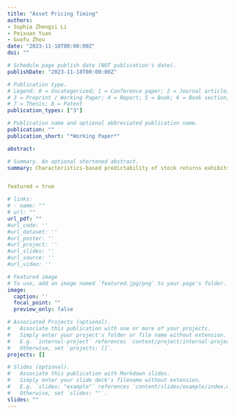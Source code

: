 ```yaml
---
title: "Asset Pricing Timing"
authors:
- Sophia Zhengzi Li
- Peixuan Yuan
- Guofu Zhou
date: "2023-11-18T00:00:00Z"
doi: ""

# Schedule page publish date (NOT publication's date).
publishDate: "2023-11-18T00:00:00Z"

# Publication type.
# Legend: 0 = Uncategorized; 1 = Conference paper; 2 = Journal article;
# 3 = Preprint / Working Paper; 4 = Report; 5 = Book; 6 = Book section;
# 7 = Thesis; 8 = Patent
publication_types: ["3"]

# Publication name and optional abbreviated publication name.
publication: ""
publication_short: "*Working Paper*"

abstract: 

# Summary. An optional shortened abstract.
summary: Characteristics-based predictability of stock returns exhibits notable temporal variations and tends to cluster in certain periods referred to as "pockets." We propose a real-time approach to effectively time these variations in return predictability, emphasizing its importance in asset pricing. By applying this approach to a comprehensive set of firm characteristics, we discover periodic and distinct dynamics of return predictability for different types of characteristics, contradicting the notion of diminishing stock return predictability. Through dynamic combination of individual predictors based on their time-varying predictive power, our composite predictor achieves a value-weighted hedge return of 3.95% per month with a high t-statistic of 13.87. Additionally, our pricing model, which incorporates a timed factor, demonstrates superior effectiveness in both explaining and predicting market anomalies. It also provides a comprehensive explanation for factor momentum, which arises solely from the past performance of factor returns.


featured = true

# links:
# - name: ""
# url: ""
url_pdf: ""
#url_code: ''
#url_dataset: ''
#url_poster: ''
#url_project: ''
#url_slides: ''
#url_source: ''
#url_video: ''

# Featured image
# To use, add an image named `featured.jpg/png` to your page's folder. 
image:
  caption: ''
  focal_point: ""
  preview_only: false

# Associated Projects (optional).
#   Associate this publication with one or more of your projects.
#   Simply enter your project's folder or file name without extension.
#   E.g. `internal-project` references `content/project/internal-project/index.md`.
#   Otherwise, set `projects: []`.
projects: []

# Slides (optional).
#   Associate this publication with Markdown slides.
#   Simply enter your slide deck's filename without extension.
#   E.g. `slides: "example"` references `content/slides/example/index.md`.
#   Otherwise, set `slides: ""`.
slides: ""
---
```

